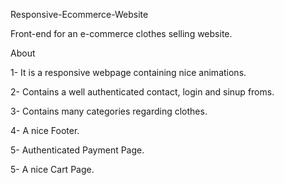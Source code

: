 Responsive-Ecommerce-Website

Front-end for an e-commerce clothes selling website.

About

1- It is a responsive webpage containing nice animations.

2- Contains a well authenticated contact, login and sinup froms.

3- Contains many categories regarding clothes.

4- A nice Footer.

5- Authenticated Payment Page.

5- A nice Cart Page.

